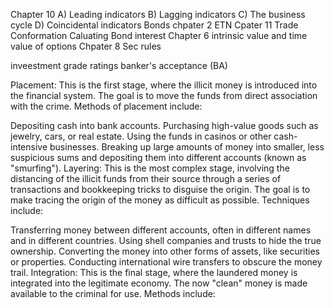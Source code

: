 Chapter 10
A) Leading indicators
B) Lagging indicators
C) The business cycle
D) Coincidental indicators
Bonds chpater 2 
ETN 
Cpater 11 
Trade Conformation 
Caluating Bond interest 
Chapter 6
intrinsic value and time value of options 
Chpater 8 Sec rules 

inveestment grade ratings 
banker's acceptance (BA) 

Placement: This is the first stage, where the illicit money is introduced into the financial system. The goal is to move the funds from direct association with the crime. Methods of placement include:

Depositing cash into bank accounts.
Purchasing high-value goods such as jewelry, cars, or real estate.
Using the funds in casinos or other cash-intensive businesses.
Breaking up large amounts of money into smaller, less suspicious sums and depositing them into different accounts (known as "smurfing").
Layering: This is the most complex stage, involving the distancing of the illicit funds from their source through a series of transactions and bookkeeping tricks to disguise the origin. The goal is to make tracing the origin of the money as difficult as possible. Techniques include:

Transferring money between different accounts, often in different names and in different countries.
Using shell companies and trusts to hide the true ownership.
Converting the money into other forms of assets, like securities or properties.
Conducting international wire transfers to obscure the money trail.
Integration: This is the final stage, where the laundered money is integrated into the legitimate economy. The now "clean" money is made available to the criminal for use. Methods include: